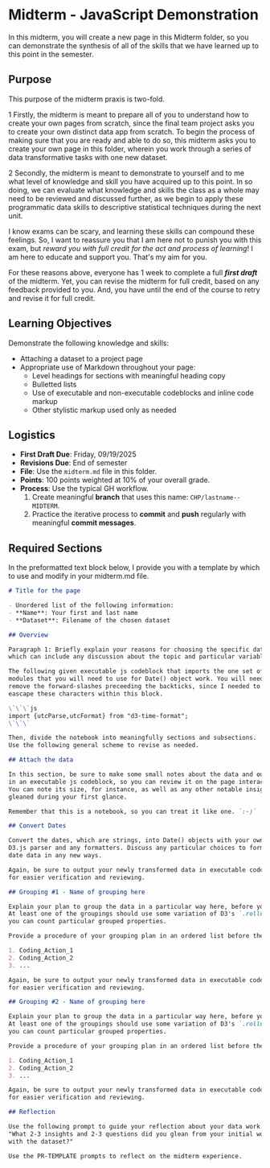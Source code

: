 # Midterm - JavaScript Demonstration

In this midterm, you will create a new page in this Midterm folder, so you can demonstrate the synthesis of all of the skills that we have learned up to this point in the semester.

## Purpose

This purpose of the midterm praxis is two-fold. 

<p class="drop_case_first_letter">
  1 Firstly, the midterm is meant to prepare all of you to understand how to create your own pages from scratch, since the final team project asks you to create your own distinct data app from scratch. To begin the process of making sure that you are ready and able to do so, this midterm asks you to create your own page in this folder, wherein you work through a series of data transformative tasks with one new dataset.
</p>

<p class="drop_case_first_letter">
  2 Secondly, the midterm is meant to demonstrate to yourself and to me what level of knowledge and skill you have acquired up to this point. In so doing, we can evaluate what knowledge and skills the class as a whole may need to be reviewed and discussed further, as we begin to apply these programmatic data skills to descriptive statistical techniques during the next unit.
</p>

I know exams can be scary, and learning these skills can compound these feelings. So, I want to reassure you that I am here not to punish you with this exam, but *reward you with full credit for the act and process of learning*! I am here to educate and support you. That's my aim for you.

For these reasons above, everyone has 1 week to complete a full ***first draft*** of the midterm. Yet, you can revise the midterm for full credit, based on any feedback provided to you. And, you have until the end of the course to retry and revise it for full credit.

## Learning Objectives

Demonstrate the following knowledge and skills:

- Attaching a dataset to a project page
- Appropriate use of Markdown throughout your page:
    - Level headings for sections with meaningful heading copy
    - Bulletted lists
    - Use of executable and non-executable codeblocks and inline code markup
    - Other stylistic markup used only as needed

## Logistics

- **First Draft Due**: Friday, 09/19/2025
- **Revisions Due**: End of semester
- **File**: Use the `midterm.md` file in this folder.
- **Points**: 100 points weighted at 10% of your overall grade.
- **Process**: Use the typical GH workflow.
    1. Create meaningful **branch** that uses this name: `CHP/lastname--MIDTERM`.
    2. Practice the iterative process to **commit** and **push** regularly with meaningful **commit messages**.

## Required Sections

In the preformatted text block below, I provide you with a template by which to use and modify in your midterm.md file.

```md
# Title for the page

- Unordered list of the following information:
- **Name**: Your first and last name
- **Dataset**: Filename of the chosen dataset

## Overview

Paragraph 1: Briefly explain your reasons for choosing the specific dataset,
which can include any discussion about the topic and particular variables.

The following given executable js codeblock that imports the one set of D3.js
modules that you will need to use for Date() object work. You will need to
remove the forward-slashes preceeding the backticks, since I needed to
eascape these characters within this block.

\`\`\`js
import {utcParse,utcFormat} from "d3-time-format";
\`\`\`

Then, divide the notebook into meaningfully sections and subsections.
Use the following general scheme to revise as needed.

## Attach the data

In this section, be sure to make some small notes about the data and output it
in an executable js codeblock, so you can review it on the page interactively.
You can note its size, for instance, as well as any other notable insights
gleaned during your first glance.

Remember that this is a notebook, so you can treat it like one. `:-)`

## Convert Dates

Convert the dates, which are strings, into Date() objects with your own custom
D3.js parser and any formatters. Discuss any particular choices to format the
date data in any new ways.

Again, be sure to output your newly transformed data in executable codeblocks
for easier verification and reviewing.

## Grouping #1 - Name of grouping here

Explain your plan to group the data in a particular way here, before you do so.
At least one of the groupings should use some variation of D3's `.rollup()`, so
you can count particular grouped properties.

Provide a procedure of your grouping plan in an ordered list before the codeblock:

1. Coding_Action_1
2. Coding_Action_2
3. ...

Again, be sure to output your newly transformed data in executable codeblocks
for easier verification and reviewing.

## Grouping #2 - Name of grouping here

Explain your plan to group the data in a particular way here, before you do so.
At least one of the groupings should use some variation of D3's `.rollup()`, so
you can count particular grouped properties.

Provide a procedure of your grouping plan in an ordered list before the codeblock:

1. Coding_Action_1
2. Coding_Action_2
3. ...

Again, be sure to output your newly transformed data in executable codeblocks
for easier verification and reviewing.

## Reflection

Use the following prompt to guide your reflection about your data work:
"What 2-3 insights and 2-3 questions did you glean from your initial work
with the dataset?"

Use the PR-TEMPLATE prompts to reflect on the midterm experience.

```
